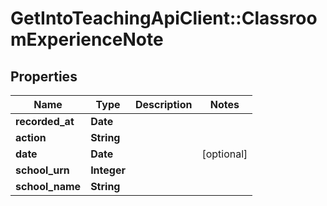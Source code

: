 # GetIntoTeachingApiClient::ClassroomExperienceNote

## Properties
Name | Type | Description | Notes
------------ | ------------- | ------------- | -------------
**recorded_at** | **Date** |  | 
**action** | **String** |  | 
**date** | **Date** |  | [optional] 
**school_urn** | **Integer** |  | 
**school_name** | **String** |  | 


